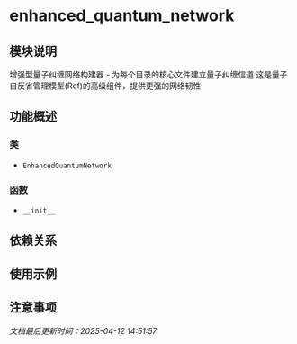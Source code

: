 # enhanced_quantum_network

## 模块说明
增强型量子纠缠网络构建器 - 为每个目录的核心文件建立量子纠缠信道
这是量子自反省管理模型(Ref)的高级组件，提供更强的网络韧性

## 功能概述

### 类

- `EnhancedQuantumNetwork`

### 函数

- `__init__`

## 依赖关系

## 使用示例

## 注意事项

*文档最后更新时间：2025-04-12 14:51:57*